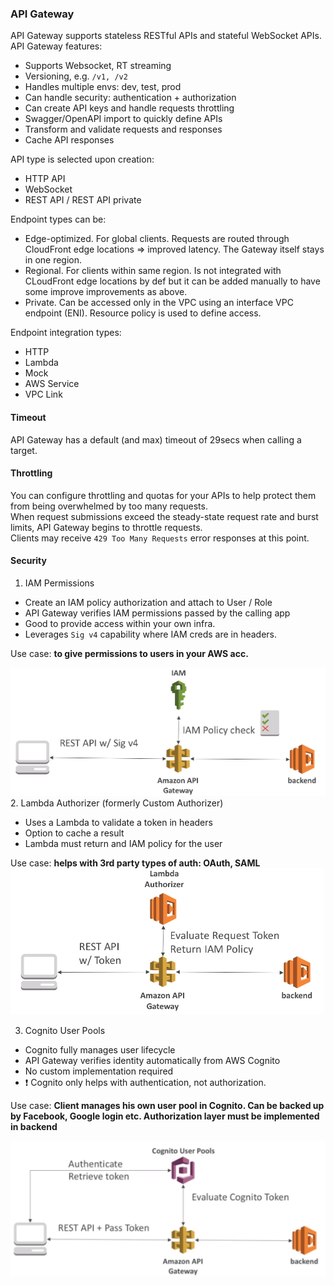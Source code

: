### API Gateway
API Gateway supports stateless RESTful APIs and stateful WebSocket APIs.\
API Gateway features:
* Supports Websocket, RT streaming
* Versioning, e.g. `/v1, /v2`
* Handles multiple envs: dev, test, prod
* Can handle security: authentication + authorization
* Can create API keys and handle requests throttling
* Swagger/OpenAPI import to quickly define APIs
* Transform and validate requests and responses
* Cache API responses

API type is selected upon creation:
* HTTP API
* WebSocket
* REST API / REST API private

Endpoint types can be:
* Edge-optimized. For global clients. Requests are routed through CloudFront edge locations => improved latency. The Gateway itself stays in one region.
* Regional. For clients within same region. Is not integrated with CLoudFront edge locations by def but it can be added manually to have some improve  improvements as above.
* Private. Can be accessed only in the VPC using an interface VPC endpoint (ENI). Resource policy is used to define access.

Endpoint integration types:
* HTTP
* Lambda
* Mock
* AWS Service
* VPC Link

#### Timeout
API Gateway has a default (and max) timeout of 29secs when calling a target.

#### Throttling
You can configure throttling and quotas for your APIs to help protect them from being overwhelmed by too many requests.\
When request submissions exceed the steady-state request rate and burst limits, API Gateway begins to throttle requests.\
Clients may receive `429 Too Many Requests` error responses at this point. 

#### Security
1. IAM Permissions
* Create an IAM policy authorization and attach to User / Role
* API Gateway verifies IAM permissions passed by the calling app
* Good to provide access within your own infra.
* Leverages `Sig v4` capability where IAM creds are in headers.

Use case: **to give permissions to users in your AWS acc.**

![API_Gateway_security1.png](files/API_Gateway_security1.png)
2. Lambda Authorizer (formerly Custom Authorizer)
* Uses a Lambda to validate a token in headers
* Option to cache a result
* Lambda must return and IAM policy for the user

Use case: **helps with 3rd party types of auth: OAuth, SAML**\
![API_Gateway_security2.png](files/API_Gateway_security2.png)

3. Cognito User Pools
* Cognito fully manages user lifecycle
* API Gateway verifies identity automatically from AWS Cognito
* No custom implementation required
* :exclamation: Cognito only helps with authentication, not authorization.

Use case: **Client manages his own user pool in Cognito. Can be backed up by Facebook, Google login etc. Authorization layer must be implemented in backend**

![API_Gateway_security3.png](files/API_Gateway_security3.png)
